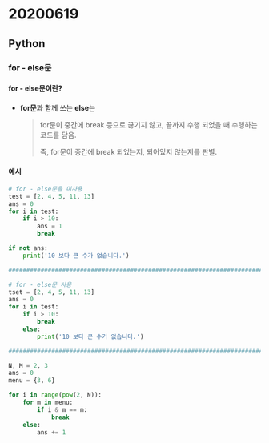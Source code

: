 # 20200619

## Python

### for - else문



#### for - else문이란?

* **for문**과 함께 쓰는 **else**는

  > for문이 중간에 break 등으로 끊기지 않고, 끝까지 수행 되었을 때 수행하는 코드를 담음.
  >
  > 즉, for문이 중간에 break 되었는지, 되어있지 않는지를 판별.



#### 예시

```python
# for - else문을 미사용
test = [2, 4, 5, 11, 13]
ans = 0
for i in test:
    if i > 10:
        ans = 1
        break

if not ans:
    print('10 보다 큰 수가 없습니다.')

############################################################################

# for - else문 사용
tset = [2, 4, 5, 11, 13]
ans = 0
for i in test:
    if i > 10:
        break
    else:
        print('10 보다 큰 수가 없습니다.')

############################################################################

N, M = 2, 3
ans = 0
menu = {3, 6}

for i in range(pow(2, N)):
    for m in menu:
        if i & m == m:
            break
    else:
        ans += 1
```



```python

        
```